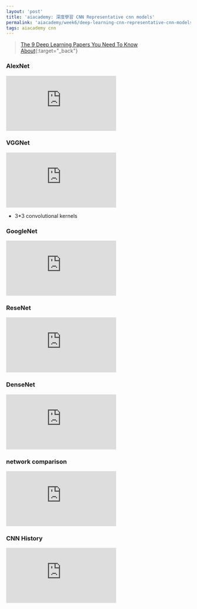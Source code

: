 ```yaml
---
layout: 'post'
title: 'aiacademy: 深度學習 CNN Representative cnn models'
permalink: 'aiacademy/week6/deep-learning-cnn-representative-cnn-models'
tags: aiacademy cnn 
---
```



> [The 9 Deep Learning Papers You Need To Know About](https://adeshpande3.github.io/The-9-Deep-Learning-Papers-You-Need-To-Know-About.html){:target="_back"}


### AlexNet

<iframe src="https://www.youtube.com/embed/BOt53qdp2XI" frameborder="0" allow="accelerometer; autoplay; encrypted-media; gyroscope; picture-in-picture" allowfullscreen></iframe>

### VGGNet

<iframe src="https://www.youtube.com/embed/kcAGgbzx5Pg" frameborder="0" allow="accelerometer; autoplay; encrypted-media; gyroscope; picture-in-picture" allowfullscreen></iframe>

- 3*3 convolutional kernels 

### GoogleNet

<iframe src="https://www.youtube.com/embed/lcjeVijdN7Q" frameborder="0" allow="accelerometer; autoplay; encrypted-media; gyroscope; picture-in-picture" allowfullscreen></iframe>

### ReseNet

<iframe src="https://www.youtube.com/embed/UG4hMsdkrrM" frameborder="0" allow="accelerometer; autoplay; encrypted-media; gyroscope; picture-in-picture" allowfullscreen></iframe>

### DenseNet 

<iframe src="https://www.youtube.com/embed/cw0LMlyQmgo?controls=0" frameborder="0" allow="accelerometer; autoplay; encrypted-media; gyroscope; picture-in-picture" allowfullscreen></iframe>

### network comparison

<iframe src="https://www.youtube.com/embed/tESr5HRLPBY?controls=0" frameborder="0" allow="accelerometer; autoplay; encrypted-media; gyroscope; picture-in-picture" allowfullscreen></iframe>

### CNN History

<iframe src="https://www.youtube.com/embed/SgnEIZjuVVE?controls=0" frameborder="0" allow="accelerometer; autoplay; encrypted-media; gyroscope; picture-in-picture" allowfullscreen></iframe>